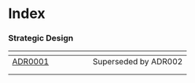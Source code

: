 # Index

### Strategic Design

<table><thead><tr><th width="148"></th><th></th></tr></thead><tbody><tr><td><a href="sales/adr-001-bubble-context-for-integration-with-legacy-accounting-system.md">ADR0001</a></td><td>Superseded by ADR002</td></tr><tr><td></td><td></td></tr><tr><td></td><td></td></tr></tbody></table>

